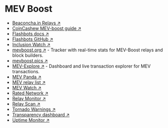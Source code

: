 # MEV Boost

- [Beaconcha.in Relays ↗](https://beaconcha.in/relays)
- [CoinCashew MEV-boost guide ↗](https://www.coincashew.com/coins/overview-eth/mev-boost)
- [Flashbots docs ↗](https://docs.flashbots.net)
- [Flashbots GitHub ↗](https://github.com/flashbots/pm)
- [Inclusion Watch ↗](https://www.inclusion.watch)
- [mevboost.org ↗](https://www.mevboost.org) - Tracker with real-time stats for MEV-Boost relays and block builders.
- [mevboost.pics ↗](https://www.mevboost.pics)
- [MEV-Explore ↗](https://explore.flashbots.net) - Dashboard and live transaction explorer for MEV transactions.
- [MEV Panda ↗](https://www.mevpanda.com)
- [MEV relay list ↗](https://ethstaker.cc/mev-relay-list)
- [MEV Watch ↗](https://www.mevwatch.info)
- [Rated Network ↗](https://www.rated.network/relays?network=mainnet)
- [Relay Monitor ↗](https://app.metrika.co/dashboard/ethereum/relay-monitor/north-america-east?tr=30m)
- [Relay Scan ↗](https://www.relayscan.io)
- [Tornado Warnings ↗](https://tornado-warning.info)
- [Transparency dashboard ↗](https://transparency.flashbots.net)
- [Uptime Monitor ↗](https://mev-relays.beaconstate.info)
